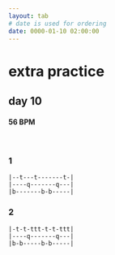 ```yaml
---
layout: tab
# date is used for ordering
date: 0000-01-10 02:00:00
---
```


# extra practice
## day 10

#### 56 BPM

<br/>

### 1
```
|--t---t-------t-|
|----q-------q---|
|b-------b-b-----|
```

### 2
```
|-t-t-ttt-t-t-ttt|
|----q-------q---|
|b-b-----b-b-----|
```
